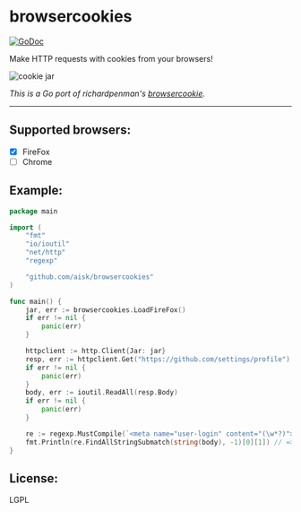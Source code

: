 # browsercookies

[![GoDoc](https://godoc.org/github.com/aisk/browsercookies?status.svg)](https://godoc.org/github.com/aisk/browsercookies)

Make HTTP requests with cookies from your browsers!

![cookie jar](http://howthoughtful.co.za/wp-content/uploads/2017/07/Cookie-Jar-4-600x600.png)

*This is a Go port of richardpenman's [browsercookie](https://bitbucket.org/richardpenman/browsercookie).*

---

## Supported browsers:

- [x] FireFox
- [ ] Chrome

## Example:

```go
package main

import (
	"fmt"
	"io/ioutil"
	"net/http"
	"regexp"

	"github.com/aisk/browsercookies"
)

func main() {
	jar, err := browsercookies.LoadFireFox()
	if err != nil {
		panic(err)
	}

	httpclient := http.Client{Jar: jar}
	resp, err := httpclient.Get("https://github.com/settings/profile")
	if err != nil {
		panic(err)
	}
	body, err := ioutil.ReadAll(resp.Body)
	if err != nil {
		panic(err)
	}

	re := regexp.MustCompile(`<meta name="user-login" content="(\w*?)">`)
	fmt.Println(re.FindAllStringSubmatch(string(body), -1)[0][1]) // => aisk
}
```

## License:

LGPL

